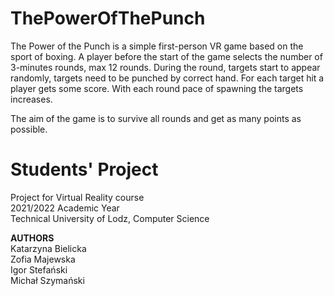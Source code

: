 # ThePowerOfThePunch
The Power of the Punch is a simple first-person VR game based on the sport of boxing.
A player before the start of the game selects the number of 3-minutes rounds, max 12 rounds. During the round, targets start to appear randomly, targets need to be punched by correct hand. For each target hit a player gets some score. With each round pace of spawning the targets increases.

The aim of the game is to survive all rounds and get as many points as possible.

# Students' Project
Project for Virtual Reality course\
2021/2022 Academic Year\
Technical University of Lodz, Computer Science

**AUTHORS**\
Katarzyna Bielicka\
Zofia Majewska\
Igor Stefański\
Michał Szymański
